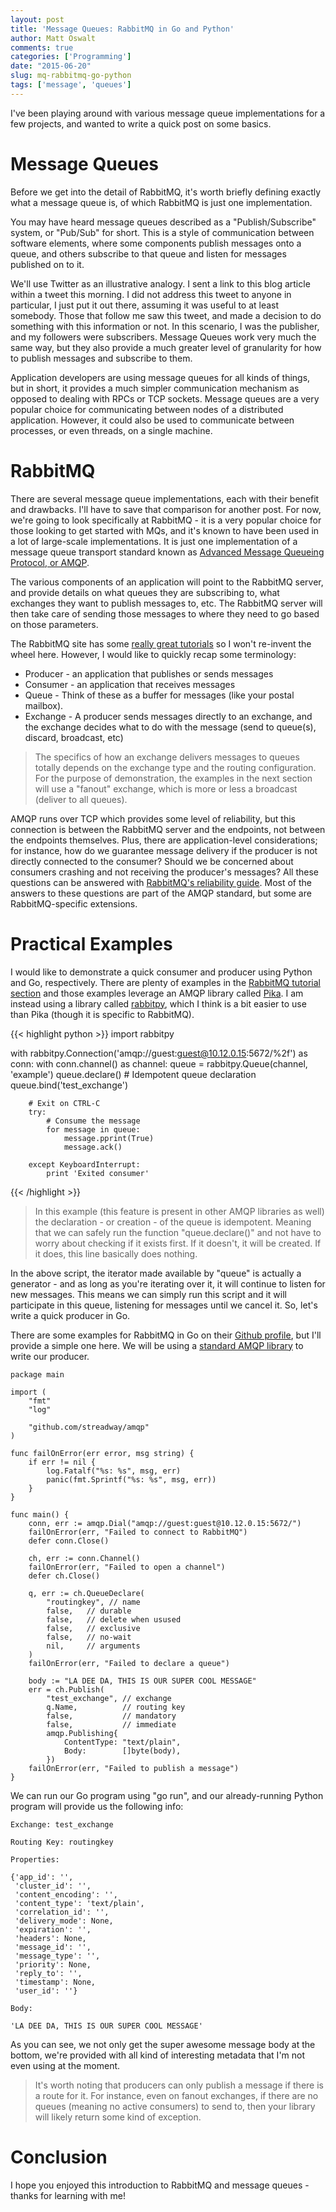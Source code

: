 ```yaml
---
layout: post
title: 'Message Queues: RabbitMQ in Go and Python'
author: Matt Oswalt
comments: true
categories: ['Programming']
date: "2015-06-20"
slug: mq-rabbitmq-go-python
tags: ['message', 'queues']
---
```



I've been playing around with various message queue implementations for a few projects, and wanted to write a quick post on some basics.

# Message Queues

Before we get into the detail of RabbitMQ, it's worth briefly defining exactly what a message queue is, of which RabbitMQ is just one implementation. 

You may have heard message queues described as a "Publish/Subscribe" system, or "Pub/Sub" for short. This is a style of communication between software elements, where some components publish messages onto a queue, and others subscribe to that queue and listen for messages published on to it. 

We'll use Twitter as an illustrative analogy. I sent a link to this blog article within a tweet this morning. I did not address this tweet to anyone in particular, I just put it out there, assuming it was useful to at least somebody. Those that follow me saw this tweet, and made a decision to do something with this information or not. In this scenario, I was the publisher, and my followers were subscribers. Message Queues work very much the same way, but they also provide a much greater level of granularity for how to publish messages and subscribe to them.

Application developers are using message queues for all kinds of things, but in short, it provides a much simpler communication mechanism as opposed to dealing with RPCs or TCP sockets. Message queues are a very popular choice for communicating between nodes of a distributed application. However, it could also be used to communicate between processes, or even threads, on a single machine.

# RabbitMQ

There are several message queue implementations, each with their benefit and drawbacks. I'll have to save that comparison for another post. For now, we're going to look specifically at RabbitMQ - it is a very popular choice for those looking to get started with MQs, and it's known to have been used in a lot of large-scale implementations. It is just one implementation of a message queue transport standard known as [Advanced Message Queueing Protocol, or AMQP](https://www.amqp.org/).

The various components of an application will point to the RabbitMQ server, and provide details on what queues they are subscribing to, what exchanges they want to publish messages to, etc. The RabbitMQ server will then take care of sending those messages to where they need to go based on those parameters.

The RabbitMQ site has some [really great tutorials](https://www.rabbitmq.com/getstarted.html) so I won't re-invent the wheel here. However, I would like to quickly recap some terminology:
- Producer - an application that publishes or sends messages
- Consumer - an application that receives messages
- Queue - Think of these as a buffer for messages (like your postal mailbox).
- Exchange - A producer sends messages directly to an exchange, and the exchange decides what to do with the message (send to queue(s), discard, broadcast, etc)

> The specifics of how an exchange delivers messages to queues totally depends on the exchange type and the routing configuration. For the purpose of demonstration, the examples in the next section will use a "fanout" exchange, which is more or less a broadcast (deliver to all queues).

AMQP runs over TCP which provides some level of reliability, but this connection is between the RabbitMQ server and the endpoints, not between the endpoints themselves. Plus, there are application-level considerations; for instance, how do we guarantee message delivery if the producer is not directly connected to the consumer? Should we be concerned about consumers crashing and not receiving the producer's messages? All these questions can be answered with [RabbitMQ's reliability guide](https://www.rabbitmq.com/reliability.html). Most of the answers to these questions are part of the AMQP standard, but some are RabbitMQ-specific extensions.

# Practical Examples

I would like to demonstrate a quick consumer and producer using Python and Go, respectively. There are plenty of examples in the [RabbitMQ tutorial section](https://www.rabbitmq.com/getstarted.html) and those examples leverage an AMQP library called [Pika](https://pika.readthedocs.org/en/0.9.14/). I am instead using a library called [rabbitpy](http://rabbitpy.readthedocs.org/en/latest/), which I think is a bit easier to use than Pika (though it is specific to RabbitMQ).

{{< highlight python >}}
import rabbitpy

with rabbitpy.Connection('amqp://guest:guest@10.12.0.15:5672/%2f') as conn:
    with conn.channel() as channel:
        queue = rabbitpy.Queue(channel, 'example')
        queue.declare()  # Idempotent queue declaration
        queue.bind('test_exchange')

        # Exit on CTRL-C
        try:
            # Consume the message
            for message in queue:
                message.pprint(True)
                message.ack()

        except KeyboardInterrupt:
            print 'Exited consumer'
{{< /highlight >}}

> In this example (this feature is present in other AMQP libraries as well) the declaration - or creation - of the queue is idempotent. Meaning that we can safely run the function "queue.declare()" and not have to worry about checking if it exists first. If it doesn't, it will be created. If it does, this line basically does nothing.

In the above script, the iterator made available by "queue" is actually a generator - and as long as you're iterating over it, it will continue to listen for new messages. This means we can simply run this script and it will participate in this queue, listening for messages until we cancel it. So, let's write a quick producer in Go.
	
There are some examples for RabbitMQ in Go on their [Github profile](https://github.com/rabbitmq/rabbitmq-tutorials/tree/master/go), but I'll provide a simple one here. We will be using a [standard AMQP library](https://github.com/streadway/amqp) to write our producer.

	package main

	import (
	    "fmt"
	    "log"

	    "github.com/streadway/amqp"
	)

	func failOnError(err error, msg string) {
	    if err != nil {
	        log.Fatalf("%s: %s", msg, err)
	        panic(fmt.Sprintf("%s: %s", msg, err))
	    }
	}

	func main() {
	    conn, err := amqp.Dial("amqp://guest:guest@10.12.0.15:5672/")
	    failOnError(err, "Failed to connect to RabbitMQ")
	    defer conn.Close()

	    ch, err := conn.Channel()
	    failOnError(err, "Failed to open a channel")
	    defer ch.Close()

	    q, err := ch.QueueDeclare(
	        "routingkey", // name
	        false,   // durable
	        false,   // delete when usused
	        false,   // exclusive
	        false,   // no-wait
	        nil,     // arguments
	    )
	    failOnError(err, "Failed to declare a queue")

	    body := "LA DEE DA, THIS IS OUR SUPER COOL MESSAGE"
	    err = ch.Publish(
	        "test_exchange", // exchange
	        q.Name,          // routing key
	        false,           // mandatory
	        false,           // immediate
	        amqp.Publishing{
	            ContentType: "text/plain",
	            Body:        []byte(body),
	        })
	    failOnError(err, "Failed to publish a message")
	}

We can run our Go program using "go run", and our already-running Python program will provide us the following info:

	Exchange: test_exchange

	Routing Key: routingkey

	Properties:

	{'app_id': '',
	 'cluster_id': '',
	 'content_encoding': '',
	 'content_type': 'text/plain',
	 'correlation_id': '',
	 'delivery_mode': None,
	 'expiration': '',
	 'headers': None,
	 'message_id': '',
	 'message_type': '',
	 'priority': None,
	 'reply_to': '',
	 'timestamp': None,
	 'user_id': ''}

	Body:

	'LA DEE DA, THIS IS OUR SUPER COOL MESSAGE'

As you can see, we not only get the super awesome message body at the bottom, we're provided with all kind of interesting metadata that I'm not even using at the moment.  

> It's worth noting that producers can only publish a message if there is a route for it. For instance, even on fanout exchanges, if there are no queues (meaning no active consumers) to send to, then your library will likely return some kind of exception.

# Conclusion

I hope you enjoyed this introduction to RabbitMQ and message queues - thanks for learning with me!

